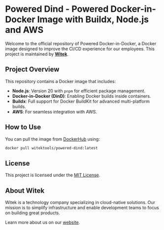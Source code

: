 
# Powered Dind - Powered Docker-in-Docker Image with Buildx, Node.js and AWS

Welcome to the official repository of Powered Docker-in-Docker, a Docker image designed to improve the CI/CD experience for our employees. This project is maintained by **[Witek](https://www.witek.com.br)**.

## Project Overview

This repository contains a Docker image that includes:

- **Node.js**: Version 20 with `pnpm` for efficient package management.
- **Docker-in-Docker (DinD)**: Enabling Docker builds inside containers.
- **Buildx**: Full support for Docker BuildKit for advanced multi-platform builds.
- **AWS**: For seamless integration with AWS.

## How to Use

You can pull the image from [DockerHub](https://hub.docker.com/r/witektools/powered-dind) using:

```bash
docker pull witektools/powered-dind:latest
```

## License

This project is licensed under the [MIT License](./LICENSE).

## About Witek

Witek is a technology company specializing in cloud-native solutions. Our mission is to simplify infrastructure and enable development teams to focus on building great products.

Learn more about us on our [website](https://www.witek.com.br).
